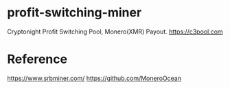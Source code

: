 # profit-switching-miner
Cryptonight Profit Switching Pool, Monero(XMR) Payout.  https://c3pool.com

# Reference
https://www.srbminer.com/
https://github.com/MoneroOcean
